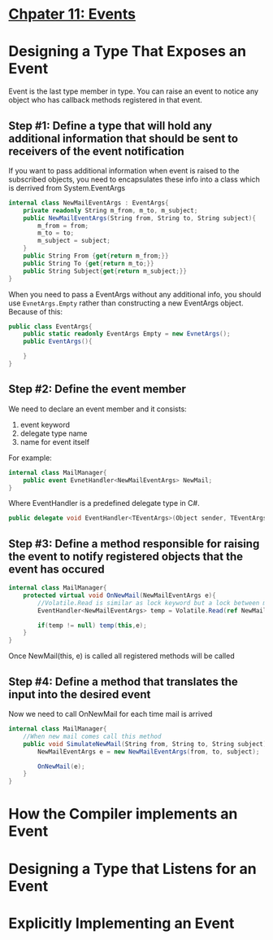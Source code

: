 # <u>Chpater 11: Events</u>
# Designing a Type That Exposes an Event

Event is the last type member in type. You can raise an event to notice any object who has callback methods registered in that event.

## Step #1: Define a type that will hold any additional information that should be sent to receivers of the event notification
If you want to pass additional information when event is raised to the subscribed objects, you need to encapsulates these info into a class which is derrived from System.EventArgs

```c#
internal class NewMailEventArgs : EventArgs{
    private readonly String m_from, m_to, m_subject;
    public NewMailEventArgs(String from, String to, String subject){
        m_from = from;
        m_to = to;
        m_subject = subject;
    }
    public String From {get{return m_from;}}
    public String To {get{return m_to;}}
    public String Subject{get{return m_subject;}}
}
```
When you need to pass a EventArgs without any additional info, you should use `EvnetArgs.Empty` rather than constructing a new EventArgs object. Because of this:
```c#
public class EventArgs{
    public static readonly EventArgs Empty = new EvnetArgs();
    public EventArgs(){

    }
}
```

## Step #2: Define the event member

We need to declare an event member and it consists:
1. event keyword
2. delegate type name
3. name for event itself

For example:
```c#
internal class MailManager{
    public event EvnetHandler<NewMailEventArgs> NewMail;
}
```
Where EventHandler is a predefined delegate type in C#.
```c#
public delegate void EventHandler<TEventArgs>(Object sender, TEventArgs e);
```


## Step #3: Define a method responsible for raising the event to notify registered objects that the event has occured
```c#
internal class MailManager{
    protected virtual void OnNewMail(NewMailEventArgs e){
        //Volatile.Read is similar as lock keyword but a lock between multi-core processor
        EventHandler<NewMailEventArgs> temp = Volatile.Read(ref NewMail);

        if(temp != null) temp(this,e);
    }
}
```
Once NewMail(this, e) is called all registered methods will be called

## Step #4: Define a method that translates the input into the desired event

Now we need to call OnNewMail for each time mail is arrived
```C#
internal class MailManager{
    //When new mail comes call this method
    public void SimulateNewMail(String from, String to, String subject){
        NewMailEventArgs e = new NewMailEventArgs(from, to, subject);

        OnNewMail(e);
    }
}
```
# How the Compiler implements an Event
# Designing a Type that Listens for an Event
# Explicitly Implementing an Event